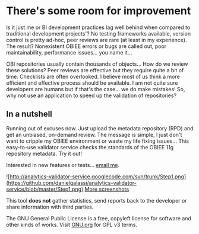 # There's some room for improvement #

Is it just me or BI development practices lag well behind when compared to traditional development projects'? No testing frameworks available, version control is pretty ad-hoc, peer reviews are rare (at least in my experience). The result? Nonexistent OBIEE errors or bugs are called out, poor maintainability, performance issues... you name it...

OBI repositories usually contain thousands of objects... How do we review these solutions? Peer reviews are effective but they require quite a bit of time. Checklists are often overlooked. I believe most of us think a more efficient and effective process should be available. I am not quite sure developers are humans but if that's the case... we do make mistakes! So, why not use an application to speed up the validation of repositories?


## In a nutshell ##
Running out of excuses now. Just upload the metadata repository (RPD) and get an unbiased, on-demand review. The message is simple, I just don't want to cripple my OBIEE environment or waste my life fixing issues... This easy-to-use validator service checks the standards of the OBIEE 11g repository metadata. Try it out!

Interested in new features or tests... [email me](mailto:danielgalassi@gmail.com?subject=Analytics%20Metadata%20Validator&body=Hey%20Daniel,%20I%20got%20an%20idea.).

![http://analytics-validator-service.googlecode.com/svn/trunk/Step1.png](https://github.com/danielgalassi/analytics-validator-service/blob/master/Step1.png) [More screenshots](Screenshots.md)


This tool **does not** gather statistics, send reports back to the developer or share information with third parties.

The GNU General Public License is a free, copyleft license for software and other kinds of works. Visit [GNU.org](http://www.gnu.org/copyleft/gpl.html) for GPL v3 terms.
